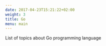 ```yaml
---
date: 2017-04-23T15:21:22+02:00
weight: 3
title: Go
menu: main
---
```



List of topics about Go programming language

